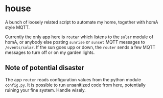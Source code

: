 house
=====

A bunch of loosely related script to automate my home, together with homA style
MQTT. 

Currently the only app here is `router` which listens to the `solar` module
of homA, or anybody else posting `sunrise` or `sunset` MQTT messages to 
`/events/solar`. If the sun goes upp or down, the `router` sends a few MQTT 
messages to turn off or on my garden lights.

## Note of potential disaster

The app `router` reads configuration values from the python module `config.py`.
It is possible to run unsanitized code from here, potentially ruining your
fine system. Handle wisely.

